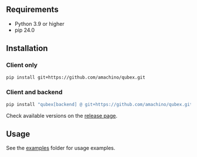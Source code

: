 ## Requirements

- Python 3.9 or higher
- pip 24.0


## Installation

### Client only

```bash
pip install git+https://github.com/amachino/qubex.git
```

### Client and backend

```bash
pip install "qubex[backend] @ git+https://github.com/amachino/qubex.git"
```

Check available versions on the [release page](https://github.com/amachino/qubex/releases).

## Usage

See the [examples](https://github.com/amachino/qubex/tree/main/docs/examples) folder for usage examples.